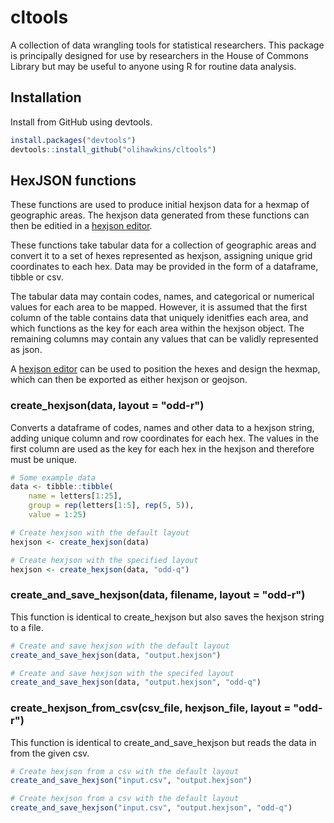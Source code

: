 # cltools

A collection of data wrangling tools for statistical researchers. This package is principally designed for use by researchers in the House of Commons Library but may be useful to anyone using R for routine data analysis.

## Installation

Install from GitHub using devtools.

``` r
install.packages("devtools")
devtools::install_github("olihawkins/cltools")
```

## HexJSON functions

These functions are used to produce initial hexjson data for a hexmap of geographic areas. The hexjson data generated from these functions can then be editied in a [hexjson editor].

These functions take tabular data for a collection of geographic areas and convert it to a set of hexes represented as hexjson, assigning unique grid coordinates to each hex. Data may be provided in the form of a dataframe, tibble or csv. 

The tabular data may contain codes, names, and categorical or numerical values for each area to be mapped. However, it is assumed that the first column of the table contains data that uniquely idenitfies each area, and which functions as the key for each area within the hexjson object. The remaining columns may contain any values that can be validly represented as json.

A [hexjson editor] can be used to position the hexes and design the hexmap, which can then be exported as either hexjson or geojson.

[hexjson editor]: <https://olihawkins.com/project/hexjson-editor/>

### create_hexjson(data, layout = "odd-r")

Converts a dataframe of codes, names and other data to a hexjson string, adding unique column and row coordinates for each hex. The values in the first column are used as the key for each hex in the hexjson and therefore must be unique.

``` r
# Some example data
data <- tibble::tibble(
    name = letters[1:25],
    group = rep(letters[1:5], rep(5, 5)),
    value = 1:25)

# Create hexjson with the default layout
hexjson <- create_hexjson(data)

# Create hexjson with the specified layout
hexjson <- create_hexjson(data, "odd-q")
```

### create_and_save_hexjson(data, filename, layout = "odd-r") 

This function is identical to create_hexjson but also saves the hexjson string to a file.

``` r
# Create and save hexjson with the default layout
create_and_save_hexjson(data, "output.hexjson")

# Create and save hexjson with the specifed layout
create_and_save_hexjson(data, "output.hexjson", "odd-q")
```

### create_hexjson_from_csv(csv_file, hexjson_file, layout = "odd-r")

This function is identical to create_and_save_hexjson but reads the data in from the given csv.

``` r
# Create hexjson from a csv with the default layout
create_and_save_hexjson("input.csv", "output.hexjson")

# Create hexjson from a csv with the default layout
create_and_save_hexjson("input.csv", "output.hexjson", "odd-q")
```
